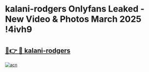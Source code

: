 # kalani-rodgers Onlyfans Leaked - New Video & Photos March 2025 !4ivh9

# <h2><a href="https://1tei8v.iuczelnia.edu.pl?title=kalani-rodgers&ref=4ivh9">🔗👉 🔴 kalani-rodgers</a></h2>

[![acn](https://github.com/user-attachments/assets/0f9c940e-d8b0-45ae-aac7-cd30a18b3e1c)](https://1tei8v.iuczelnia.edu.pl?title=kalani-rodgers&ref=4ivh9)

